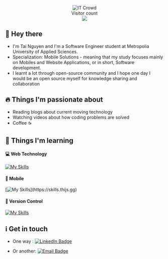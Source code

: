 
<p align="center"> 
<img src="https://media.giphy.com/media/F7yLXA5fJ5sLC/giphy.gif" alt="IT Crowd"> <br>
  Visitor count<br>
  <img src="https://profile-counter.glitch.me/{Tai_Nguyen}/count.svg" />
</p>

## 👋 Hey there 
* I'm Tai Nguyen and I'm a Software Engineer student at Metropolia University of Applied Sciences. <br>
* Specialization: Mobile Solutions  -  meaning that my study focuses mainly on Mobiles and Website Applications, or in short, Software development. <br>
* I learnt a lot through open-source community and I hope one day I would be an open source myself for knowledge sharing and collaboration  

## 🔥 Things I'm passionate about
* Reading blogs about current moving technology 
* Watching videos about how coding problems are solved
* Coffee ☕

## 📖 Things I'm learning
#### 💻 Web Technology
[![My Skills](https://skills.thijs.gg/icons?i=js,html,css,nodejs,mysql,react,python,aws,azure,docker)](https://skills.thijs.gg)
#### 📱 Mobile 
[![My Skills](https://skills.thijs.gg/icons?i=java,kotlin,swift,)](https://skills.thijs.gg)
#### 🤏 Version Control
[![My Skills](https://skills.thijs.gg/icons?i=git)](https://skills.thijs.gg)

## ℹ️ Get in touch
 * One way :
    <a href="https://www.linkedin.com/in/tai-nguyen-173625169/" target="_blank">
      <img src="https://img.shields.io/badge/LinkedIn-blue?style=for-the-badge&logo=linkedin&logoColor=white" alt="LinkedIn Badge"/>
    </a>
  
  * Or another:   <a href="phattai2407@gmail.com" target="_blank">
      <img src="https://img.shields.io/badge/Gmail-D14836?style=for-the-badge&logo=gmail&logoColor=white" alt="Email Badge"/>
    </a>


